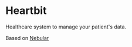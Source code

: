 # Heartbit
Healthcare system to manage your patient's data.

Based on <a href="https://akveo.github.io/nebular">Nebular</a>
